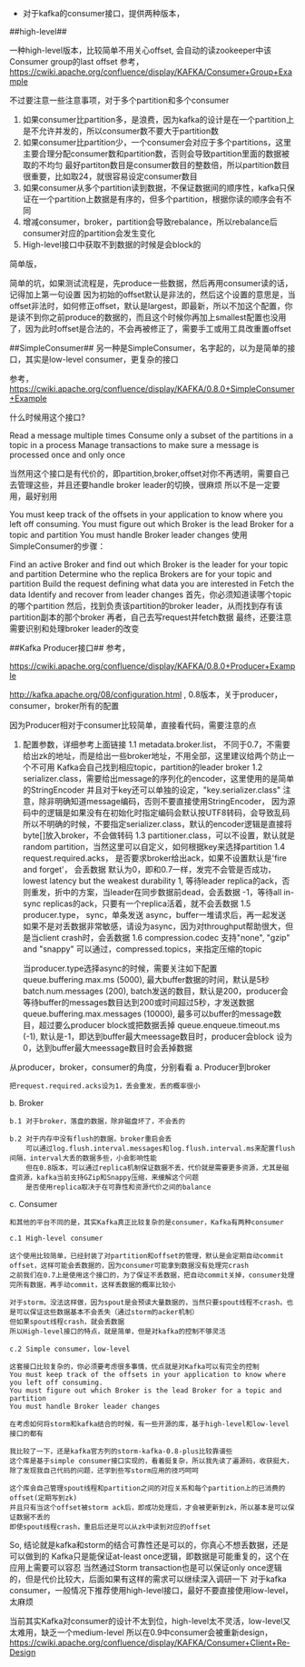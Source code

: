 - 对于kafka的consumer接口，提供两种版本，

##high-level##

一种high-level版本，比较简单不用关心offset, 会自动的读zookeeper中该Consumer group的last offset
参考，https://cwiki.apache.org/confluence/display/KAFKA/Consumer+Group+Example

不过要注意一些注意事项，对于多个partition和多个consumer
1. 如果consumer比partition多，是浪费，因为kafka的设计是在一个partition上是不允许并发的，所以consumer数不要大于partition数
2. 如果consumer比partition少，一个consumer会对应于多个partitions，这里主要合理分配consumer数和partition数，否则会导致partition里面的数据被取的不均匀
    最好partiton数目是consumer数目的整数倍，所以partition数目很重要，比如取24，就很容易设定consumer数目
3. 如果consumer从多个partition读到数据，不保证数据间的顺序性，kafka只保证在一个partition上数据是有序的，但多个partition，根据你读的顺序会有不同
4. 增减consumer，broker，partition会导致rebalance，所以rebalance后consumer对应的partition会发生变化
5. High-level接口中获取不到数据的时候是会block的

简单版，

简单的坑，如果测试流程是，先produce一些数据，然后再用consumer读的话，记得加上第一句设置
因为初始的offset默认是非法的，然后这个设置的意思是，当offset非法时，如何修正offset，默认是largest，即最新，所以不加这个配置，你是读不到你之前produce的数据的，而且这个时候你再加上smallest配置也没用了，因为此时offset是合法的，不会再被修正了，需要手工或用工具改重置offset



##SimpleConsumer##
另一种是SimpleConsumer，名字起的，以为是简单的接口，其实是low-level consumer，更复杂的接口

参考，https://cwiki.apache.org/confluence/display/KAFKA/0.8.0+SimpleConsumer+Example

什么时候用这个接口?

Read a message multiple times
Consume only a subset of the partitions in a topic in a process
Manage transactions to make sure a message is processed once and only once


当然用这个接口是有代价的，即partition,broker,offset对你不再透明，需要自己去管理这些，并且还要handle broker leader的切换，很麻烦
所以不是一定要用，最好别用

You must keep track of the offsets in your application to know where you left off consuming.
You must figure out which Broker is the lead Broker for a topic and partition
You must handle Broker leader changes
使用SimpleConsumer的步骤：

Find an active Broker and find out which Broker is the leader for your topic and partition
Determine who the replica Brokers are for your topic and partition
Build the request defining what data you are interested in
Fetch the data
Identify and recover from leader changes
首先，你必须知道读哪个topic的哪个partition
然后，找到负责该partition的broker leader，从而找到存有该partition副本的那个broker
再者，自己去写request并fetch数据
最终，还要注意需要识别和处理broker leader的改变



##Kafka Producer接口##
参考，

https://cwiki.apache.org/confluence/display/KAFKA/0.8.0+Producer+Example

http://kafka.apache.org/08/configuration.html , 0.8版本，关于producer，consumer，broker所有的配置



因为Producer相对于consumer比较简单，直接看代码，需要注意的点

1. 配置参数，详细参考上面链接
    1.1 metadata.broker.list， 不同于0.7，不需要给出zk的地址，而是给出一些broker地址，不用全部，这里建议给两个防止一个不可用
          Kafka会自己找到相应topic，partition的leader broker
    1.2 serializer.class，需要给出message的序列化的encoder，这里使用的是简单的StringEncoder
          并且对于key还可以单独的设定，"key.serializer.class"
          注意，除非明确知道message编码，否则不要直接使用StringEncoder，
          因为源码中的逻辑是如果没有在初始化时指定编码会默认按UTF8转码，会导致乱码
          所以不明确的时候，不要指定serializer.class，默认的encoder逻辑是直接将byte[]放入broker，不会做转码
    1.3 partitioner.class，可以不设置，默认就是random partition，当然这里可以自定义，如何根据key来选择partition
    1.4 request.required.acks， 是否要求broker给出ack，如果不设置默认是'fire and forget'， 会丢数据
          默认为0，即和0.7一样，发完不会管是否成功，lowest latency but the weakest durability
          1, 等待leader replica的ack，否则重发，折中的方案，当leader在同步数据前dead，会丢数据
          -1，等待all in-sync replicas的ack，只要有一个replica活着，就不会丢数据
    1.5 producer.type，
         sync，单条发送
         async，buffer一堆请求后，再一起发送
         如果不是对丢数据非常敏感，请设为async，因为对throughput帮助很大，但是当client crash时，会丢数据
    1.6 compression.codec
         支持"none", "gzip" and "snappy"
         可以通过，compressed.topics，来指定压缩的topic

    当producer.type选择async的时候，需要关注如下配置
    queue.buffering.max.ms (5000), 最大buffer数据的时间，默认是5秒
    batch.num.messages (200), batch发送的数目，默认是200，producer会等待buffer的messages数目达到200或时间超过5秒，才发送数据
    queue.buffering.max.messages (10000), 最多可以buffer的message数目，超过要么producer block或把数据丢掉
    queue.enqueue.timeout.ms (-1), 默认是-1，即达到buffer最大meessage数目时，producer会block
                                                       设为0，达到buffer最大meessage数目时会丢掉数据



从producer，broker，consumer的角度，分别看看
a. Producer到broker

    把request.required.acks设为1，丢会重发，丢的概率很小

b. Broker

    b.1 对于broker，落盘的数据，除非磁盘坏了，不会丢的

    b.2 对于内存中没有flush的数据，broker重启会丢
        可以通过log.flush.interval.messages和log.flush.interval.ms来配置flush间隔，interval大丢的数据多些，小会影响性能
        但在0.8版本，可以通过replica机制保证数据不丢，代价就是需要更多资源，尤其是磁盘资源，kafka当前支持GZip和Snappy压缩，来缓解这个问题
        是否使用replica取决于在可靠性和资源代价之间的balance

c. Consumer

    和其他的平台不同的是，其实Kafka真正比较复杂的是consumer，Kafka有两种consumer

    c.1 High-level consumer

    这个使用比较简单，已经封装了对partition和offset的管理，默认是会定期自动commit offset，这样可能会丢数据的，因为consumer可能拿到数据没有处理完crash
    之前我们在0.7上是使用这个接口的，为了保证不丢数据，把自动commit关掉，consumer处理完所有数据，再手动commit，这样丢数据的概率比较小

    对于storm，没法这样做，因为spout是会预读大量数据的，当然只要spout线程不crash，也是可以保证这些数据基本不会丢失（通过storm的acker机制）
    但如果spout线程crash，就会丢数据
    所以High-level接口的特点，就是简单，但是对kafka的控制不够灵活

    c.2 Simple consumer，low-level

    这套接口比较复杂的，你必须要考虑很多事情，优点就是对Kafka可以有完全的控制
    You must keep track of the offsets in your application to know where you left off consuming.
    You must figure out which Broker is the lead Broker for a topic and partition
    You must handle Broker leader changes

    在考虑如何将storm和kafka结合的时候，有一些开源的库，基于high-level和low-level接口的都有

    我比较了一下，还是kafka官方列的storm-kafka-0.8-plus比较靠谱些
    这个库是基于simple consumer接口实现的，看着挺复杂，所以我先读了遍源码，收获挺大，除了发现我自己代码的问题，还学到些写storm应用的技巧呵呵

    这个库会自己管理spout线程和partition之间的对应关系和每个partition上的已消费的offset(定期写到zk)
    并且只有当这个offset被storm ack后，即成功处理后，才会被更新到zk，所以基本是可以保证数据不丢的
    即使spout线程crash，重启后还是可以从zk中读到对应的offset

So, 结论就是kafka和storm的结合可靠性还是可以的，你真心不想丢数据，还是可以做到的
Kafka只是能保证at-least once逻辑，即数据是可能重复的，这个在应用上需要可以容忍
当然通过Storm transaction也是可以保证only once逻辑的，但是代价比较大，后面如果有这样的需求可以继续深入调研一下
对于kafka consumer，一般情况下推荐使用high-level接口，最好不要直接使用low-level，太麻烦

当前其实Kafka对consumer的设计不太到位，high-level太不灵活，low-level又太难用，缺乏一个medium-level
所以在0.9中consumer会被重新design，https://cwiki.apache.org/confluence/display/KAFKA/Consumer+Client+Re-Design